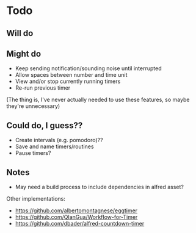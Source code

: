# Todo

## Will do


## Might do

* Keep sending notification/sounding noise until interrupted
* Allow spaces between number and time unit
* View and/or stop currently running timers
* Re-run previous timer

(The thing is, I've never actually needed to use these features, so maybe they're unnecessary)

## Could do, I guess??

* Create intervals (e.g. pomodoro)??
* Save and name timers/routines
* Pause timers?

## Notes

* May need a build process to include dependencies in alfred asset?

Other implementations:
* https://github.com/albertomontagnese/eggtimer
* https://github.com/QIanGua/Workflow-for-Timer
* https://github.com/dbader/alfred-countdown-timer
